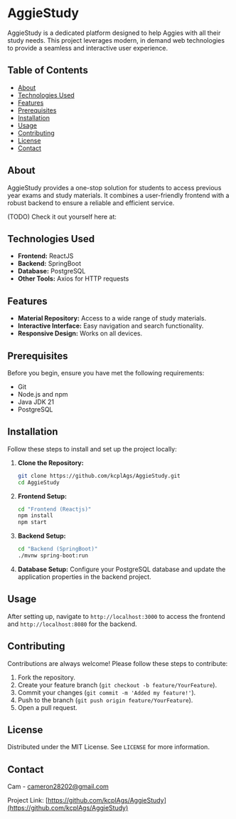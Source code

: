 # AggieStudy

AggieStudy is a dedicated platform designed to help Aggies with all their study needs. This project leverages modern, in demand web technologies to provide a seamless and interactive user experience.

## Table of Contents

- [About](#about)
- [Technologies Used](#technologies-used)
- [Features](#features)
- [Prerequisites](#prerequisites)
- [Installation](#installation)
- [Usage](#usage)
- [Contributing](#contributing)
- [License](#license)
- [Contact](#contact)

## About

AggieStudy provides a one-stop solution for students to access previous year exams and study materials. It combines a user-friendly frontend with a robust backend to ensure a reliable and efficient service.

(TODO) Check it out yourself here at:


## Technologies Used

- **Frontend:** ReactJS
- **Backend:** SpringBoot
- **Database:** PostgreSQL
- **Other Tools:** Axios for HTTP requests

## Features

- **Material Repository:** Access to a wide range of study materials.
- **Interactive Interface:** Easy navigation and search functionality.
- **Responsive Design:** Works on all devices.

## Prerequisites

Before you begin, ensure you have met the following requirements:

- Git
- Node.js and npm
- Java JDK 21
- PostgreSQL

## Installation

Follow these steps to install and set up the project locally:

1. **Clone the Repository:**
    ```bash
    git clone https://github.com/kcplAgs/AggieStudy.git
    cd AggieStudy
    ```
2. **Frontend Setup:**
    ```bash
    cd "Frontend (Reactjs)"
    npm install
    npm start
    ```
3. **Backend Setup:**
    ```bash
    cd "Backend (SpringBoot)"
    ./mvnw spring-boot:run
    ```
4. **Database Setup:**
   Configure your PostgreSQL database and update the application properties in the backend project.


## Usage

After setting up, navigate to `http://localhost:3000` to access the frontend and `http://localhost:8080` for the backend.

## Contributing

Contributions are always welcome! Please follow these steps to contribute:

1. Fork the repository.
2. Create your feature branch (`git checkout -b feature/YourFeature`).
3. Commit your changes (`git commit -m 'Added my feature!'`).
4. Push to the branch (`git push origin feature/YourFeature`).
5. Open a pull request.

## License

Distributed under the MIT License. See `LICENSE` for more information.

## Contact

Cam - [cameron28202@gmail.com](mailto:cameron28202@gmail.com)

Project Link: [https://github.com/kcplAgs/AggieStudy](https://github.com/kcplAgs/AggieStudy)
